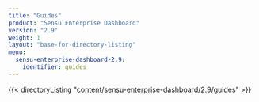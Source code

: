 ```yaml
---
title: "Guides"
product: "Sensu Enterprise Dashboard"
version: "2.9"
weight: 1
layout: "base-for-directory-listing"
menu:
  sensu-enterprise-dashboard-2.9:
    identifier: guides
---
```


{{< directoryListing "content/sensu-enterprise-dashboard/2.9/guides" >}}
